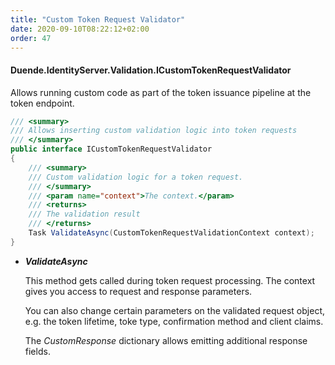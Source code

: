 ```yaml
---
title: "Custom Token Request Validator"
date: 2020-09-10T08:22:12+02:00
order: 47
---
```


#### Duende.IdentityServer.Validation.ICustomTokenRequestValidator

Allows running custom code as part of the token issuance pipeline at the token endpoint.

```cs
/// <summary>
/// Allows inserting custom validation logic into token requests
/// </summary>
public interface ICustomTokenRequestValidator
{
    /// <summary>
    /// Custom validation logic for a token request.
    /// </summary>
    /// <param name="context">The context.</param>
    /// <returns>
    /// The validation result
    /// </returns>
    Task ValidateAsync(CustomTokenRequestValidationContext context);
}
```

* ***ValidateAsync***

    This method gets called during token request processing. The context gives you access to request and response parameters.

    You can also change certain parameters on the validated request object, e.g. the token lifetime, toke type, confirmation method and client claims.

    The *CustomResponse* dictionary allows emitting additional response fields.

